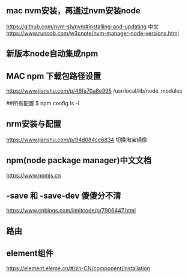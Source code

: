 ## mac nvm安装，再通过nvm安装node
https://github.com/nvm-sh/nvm#installing-and-updating
中文 https://www.runoob.com/w3cnote/nvm-manager-node-versions.html

## 新版本node自动集成npm

## MAC npm 下载包路径设置
https://www.jianshu.com/p/46fa70a8e995
/usr/local/lib/node_modules

##所有配置
$ npm config ls -l

## nrm安装与配置
https://www.jianshu.com/p/94d084ce6834
切换淘宝镜像

## npm(node package manager)中文文档
https://www.npmjs.cn

## -save 和 -save-dev 傻傻分不清
https://www.cnblogs.com/limitcode/p/7906447.html


## 路由

## element组件
https://element.eleme.cn/#/zh-CN/component/installation
